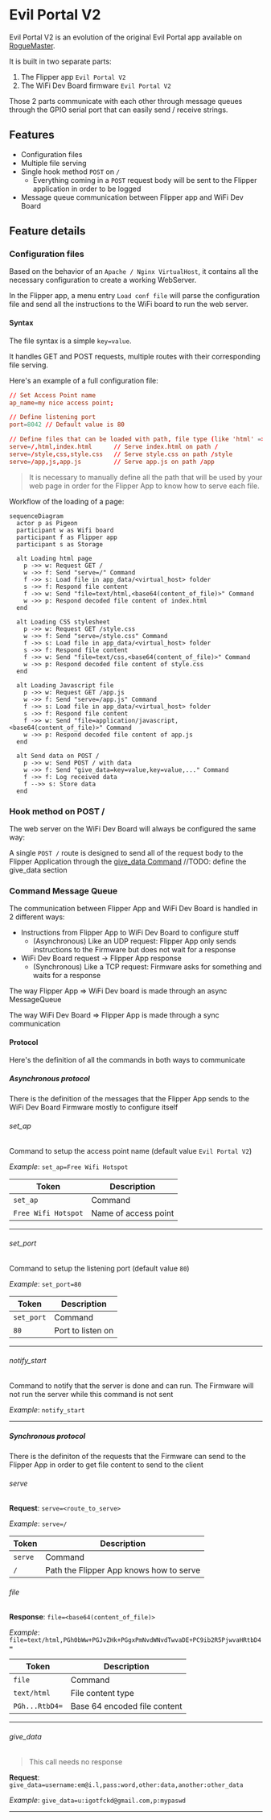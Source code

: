 # Evil Portal V2

Evil Portal V2 is an evolution of the original Evil Portal app available on [RogueMaster](https://github.com/RogueMaster/flipperzero-firmware-wPlugins).

It is built in two separate parts:

1. The Flipper app `Evil Portal V2`
2. The WiFi Dev Board firmware `Evil Portal V2`

Those 2 parts communicate with each other through message queues through the GPIO serial port that can easily send / receive strings.

## Features

- Configuration files
- Multiple file serving
- Single hook method `POST` on `/`
  - Everything coming in a `POST` request body will be sent to the Flipper application in order to be logged
- Message queue communication between Flipper app and WiFi Dev Board

## Feature details

### Configuration files

Based on the behavior of an `Apache / Nginx VirtualHost`, it contains all the necessary configuration to create a working WebServer.

In the Flipper app, a menu entry `Load conf file` will parse the configuration file and send all the instructions to the
WiFi board to run the web server.

#### Syntax

The file syntax is a simple `key=value`.

It handles GET and POST requests, multiple routes with their corresponding file serving.

Here's an example of a full configuration file:

```conf
// Set Access Point name
ap_name=my nice access point;

// Define listening port
port=8042 // Default value is 80

// Define files that can be loaded with path, file type (like 'html' => 'text/html', 'css' => 'text/css', 'js' => 'application/javascript') and filename
serve=/,html,index.html      // Serve index.html on path /
serve=/style,css,style.css   // Serve style.css on path /style
serve=/app,js,app.js         // Serve app.js on path /app
```

> It is necessary to manually define all the path that will be used by your web page in order for the Flipper App to know how to serve each file.

Workflow of the loading of a page:

```mermaid
sequenceDiagram
  actor p as Pigeon
  participant w as Wifi board
  participant f as Flipper app
  participant s as Storage

  alt Loading html page
    p ->> w: Request GET /
    w ->> f: Send "serve=/" Command
    f ->> s: Load file in app_data/<virtual_host> folder
    s ->> f: Respond file content
    f ->> w: Send "file=text/html,<base64(content_of_file)>" Command
    w ->> p: Respond decoded file content of index.html
  end

  alt Loading CSS stylesheet
    p ->> w: Request GET /style.css
    w ->> f: Send "serve=/style.css" Command
    f ->> s: Load file in app_data/<virtual_host> folder
    s ->> f: Respond file content
    f ->> w: Send "file=text/css,<base64(content_of_file)>" Command
    w ->> p: Respond decoded file content of style.css
  end

  alt Loading Javascript file
    p ->> w: Request GET /app.js
    w ->> f: Send "serve=/app.js" Command
    f ->> s: Load file in app_data/<virtual_host> folder
    s ->> f: Respond file content
    f ->> w: Send "file=application/javascript,<base64(content_of_file)>" Command
    w ->> p: Respond decoded file content of app.js
  end

  alt Send data on POST /
    p ->> w: Send POST / with data
    w ->> f: Send "give_data=key=value,key=value,..." Command
    f ->> f: Log received data
    f -->> s: Store data
  end
```

### Hook method on POST /

The web server on the WiFi Dev Board will always be configured the same way:

A single `POST /` route is designed to send all of the request body to the Flipper Application through the [give_data Command](#give-data) //TODO: define the give_data section

### Command Message Queue

The communication between Flipper App and WiFi Dev Board is handled in 2 different ways:

- Instructions from Flipper App to WiFi Dev Board to configure stuff
  - (Asynchronous) Like an UDP request: Flipper App only sends instructions to the Firmware but does not wait for a response
- WiFi Dev Board request -> Flipper App response
  - (Synchronous) Like a TCP request: Firmware asks for something and waits for a response

The way Flipper App => WiFi Dev board is made through an async MessageQueue

The way WiFi Dev Board => Flipper App is made through a sync communication

#### Protocol

Here's the definition of all the commands in both ways to communicate

##### Asynchronous protocol

There is the definition of the messages that the Flipper App sends to the WiFi Dev Board Firmware mostly to configure itself

###### set_ap

Command to setup the access point name (default value `Evil Portal V2`)

*Example*: `set_ap=Free Wifi Hotspot`

| Token               | Description          |
| ------              | -------------------- |
| `set_ap`            | Command              |
| `Free Wifi Hotspot` | Name of access point |

---

###### set_port

Command to setup the listening port (default value `80`)

*Example*: `set_port=80`

| Token               | Description          |
| ------              | -------------------- |
| `set_port`          | Command              |
| `80`                | Port to listen on    |

---

###### notify_start

Command to notify that the server is done and can run. The Firmware will not run the server while this command is not sent

*Example*: `notify_start`

---

##### Synchronous protocol

There is the definiton of the requests that the Firmware can send to the Flipper App in order to get file content to send to the client

###### serve

**Request**: `serve=<route_to_serve>`

*Example*: `serve=/`

| Token   | Description                             |
| ------- | --------------------------------------- |
| `serve` | Command                                 |
| `/`     | Path the Flipper App knows how to serve |

###### file

**Response**: `file=<base64(content_of_file)>`

*Example*: `file=text/html,PGh0bWw+PGJvZHk+PGgxPmNvdWNvdTwvaDE+PC9ib2R5PjwvaHRtbD4=`

| Token          | Description                  |
| -------------- | ---------------------------- |
| `file`         | Command                      |
| `text/html`    | File content type            |
| `PGh...RtbD4=` | Base 64 encoded file content |

---

###### give_data

> This call needs no response

**Request**: `give_data=username:em@i.l,pass:word,other:data,another:other_data`

*Example*: `give_data=u:igotfckd@gmail.com,p:mypaswd`

---